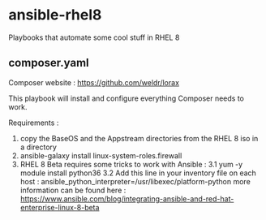 # ansible-rhel8
Playbooks that automate some cool stuff in RHEL 8

composer.yaml  
-------------------
Composer website : https://github.com/weldr/lorax

This playbook will install and configure everything Composer needs to work. 

Requirements : 
  1. copy the BaseOS and the Appstream directories from the RHEL 8 iso in a directory  
  2. ansible-galaxy install linux-system-roles.firewall
  3. RHEL 8 Beta requires some tricks to work with Ansible : 
  3.1 yum -y module install python36
  3.2 Add this line in your inventory file on each host : ansible_python_interpreter=/usr/libexec/platform-python 
  more information can be found here : https://www.ansible.com/blog/integrating-ansible-and-red-hat-enterprise-linux-8-beta 
       
